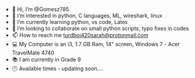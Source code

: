 - 👋 Hi, I’m @Gomesz785
- 👀 I’m interested in python, C languages, ML, wireshark, linux
- 🌱 I’m currently learning python, vs code, Latex
- 💞️ I’m looking to collaborate on small python scripts, typo fixes in codes 
- 📫 How to reach me turdboi420sarah@protonmail.com
- 💻 My Computer is an i3, 1.7 GB Ram, 14" screen, Windows 7 - Acer TravelMate 4740
- 📚 I am currently in Grade 9
- 🕛 Available times - updating soon....
<!---
Gomesz785/Gomesz785 is a ✨ special ✨ repository because its `README.md` (this file) appears on your GitHub profile.
You can click the Preview link to take a look at your changes.
--->

